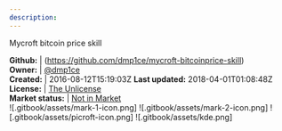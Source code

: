 ```yaml
---
description: 
---
```

Mycroft bitcoin price skill



**Github:** | (https://github.com/dmp1ce/mycroft-bitcoinprice-skill)  
**Owner:** | [@dmp1ce](https://github.com/dmp1ce)  
**Created:** | 2016-08-12T15:19:03Z  **Last updated:** 2018-04-01T01:08:48Z  
**License:** | [The Unlicense](https://api.github.com/licenses/unlicense)  
**Market status:** | [Not in Market](https://market.mycroft.ai/skill/)  
 ![.gitbook/assets/mark-1-icon.png]  ![.gitbook/assets/mark-2-icon.png]  ![.gitbook/assets/picroft-icon.png]  ![.gitbook/assets/kde.png]  
